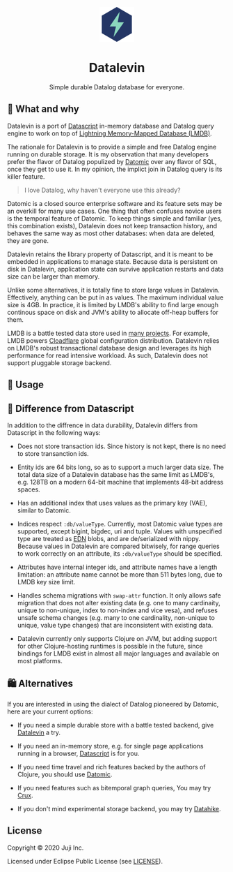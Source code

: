 <p align="center"><img src="logo.png" alt="datalevin logo" height="80"></img></p>
<h1 align="center">Datalevin</h1> 
<p align="center">Simple durable Datalog database for everyone.</p>

## :hear_no_evil: What and why

Datalevin is a port of [Datascript](https://github.com/tonsky/datascript) in-memory database and Datalog query
engine to work on top of [Lightning Memory-Mapped Database (LMDB)](https://en.wikipedia.org/wiki/Lightning_Memory-Mapped_Database).

The rationale for Datalevin is to provide a simple and free Datalog engine running on durable storage.  It is my observation that many developers prefer the flavor of Datalog populized by [Datomic](https://datomic.com) over any flavor of SQL, once they get to use it.  In my opinion, the implict join in Datalog query is its killer feature.

> I love Datalog, why haven't everyone use this already? 

Datomic is a closed source enterprise software and its feature sets may be an overkill for many use cases. One thing that often confuses novice users is the temporal feature of Datomic. To keep things simple and familiar (yes, this combination exists), Datalevin does not keep transaction history, and behaves the same way as most other databases: when data are deleted, they are gone.

Datalevin retains the library property of Datascript, and it is meant to be embedded in applications to manage state. Because data is persistent on disk in Datalevin, application state can survive application restarts and data size can be larger than memory.  

Unlike some alternatives, it is totally fine to store large values in Datalevin. Effectively, anything can be put in as values. The maximum individual value size is 4GB. In practice, it is limited by LMDB's ability to find large enough continous space on disk and JVM's ability to allocate off-heap buffers for them.

LMDB is a battle tested data store used in [many projects](https://symas.com/lmdb/technical/#projects). For example, LMDB powers [Cloadflare](https://blog.cloudflare.com/introducing-quicksilver-configuration-distribution-at-internet-scale/) global configuration distribution. Datalevin relies on LMDB's robust transactional database design and leverages its high performance for read intensive workload. As such, Datalevin does not support pluggable storage backend.

## :tada: Usage

## :floppy_disk: Difference from Datascript

In addition to the diffrence in data durability, Datalevin differs from Datascript in the following ways:

* Does not store transaction ids. Since history is not kept, there is no need to store transanction ids.

* Entity ids are 64 bits long, so as to support a much larger data size.  The total data size of a Datalevin database has the same limit as LMDB's, e.g. 128TB on a modern 64-bit machine that implements 48-bit address spaces.

* Has an additional index that uses values as the primary key (VAE), similar to Datomic.

* Indices respect `:db/valueType`. Currently, most Datomic value types are supported, except bigint, bigdec, uri and tuple. Values with unspecified type are treated as [EDN](https://en.wikipedia.org/wiki/Extensible_Data_Notation) blobs, and are de/serialized with nippy. Because values in Datalevin are compared bitwisely, for range queries to work correctly on an attribute, its `:db/valueType` should be specified.

* Attributes have internal integer ids, and attribute names have a length limitation: an attribute name cannot be more than 511 bytes long, due to LMDB key size limit.

* Handles schema migrations with `swap-attr` function. It only allows safe migration that does not alter existing data (e.g. one to many cardinaity, unique to non-unique, index to non-index and vice vesa), and refuses unsafe schema changes (e.g. many to one cardinality, non-unique to unique, value type changes) that are inconsistent with existing data.

* Datalevin currently only supports Clojure on JVM, but adding support for other Clojure-hosting runtimes is possible in the future, since bindings for LMDB exist in almost all major languages and available on most platforms.

## :shopping: Alternatives

If you are interested in using the dialect of Datalog pioneered by Datomic, here are your current options:

* If you need a simple durable store with a battle tested backend, give [Datalevin](https://github.com/juji-io/datalevin) a try.

* If you need an in-memory store, e.g. for single page applications running in a browser, [Datascript](https://github.com/tonsky/datascript) is for you.

* If you need time travel and rich features backed by the authors of Clojure, you should use [Datomic](https://datomic.com).

* If you need features such as bitemporal graph queries, You may try [Crux](https://github.com/juxt/crux).

* If you don't mind experimental storage backend, you may try [Datahike](https://github.com/replikativ/datahike).

## License

Copyright © 2020 Juji Inc.

Licensed under Eclipse Public License (see [LICENSE](LICENSE)).
